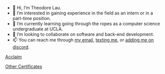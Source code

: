 - 👋 Hi, I’m Theodore Lau.
- 👀 I’m interested in gaining experience in the field as an intern or in a part-time position.
- 🌱 I’m currently learning going through the ropes as a computer science undergraduate at UCLA.
- 💞️ I’m looking to collaborate on software and back-end development.
- 📫 You can reach me through [my email](tlau0002@gmail.com), [texting me](+1(818)602-1118), or [adding me on discord](RuralBrick#0258).

[Acclaim](https://www.youracclaim.com/users/theodore-lau)

[Other Certificates](https://drive.google.com/drive/folders/16yIi4VCtZhFIKWJI9kpxka41fvOS8g3a?usp=sharing)

<!---
Teddy1405/Teddy1405 is a ✨ special ✨ repository because its `README.md` (this file) appears on your GitHub profile.
You can click the Preview link to take a look at your changes.
--->
